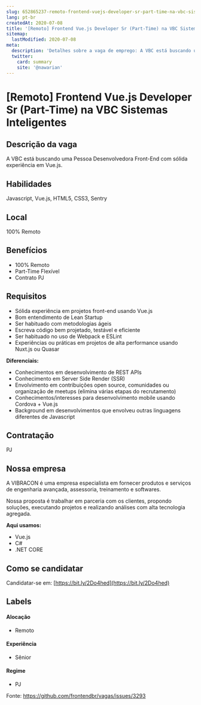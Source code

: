 ```yaml
---
slug: 652865237-remoto-frontend-vuejs-developer-sr-part-time-na-vbc-sistemas-inteligentes
lang: pt-br
createdAt: 2020-07-08
title: '[Remoto] Frontend Vue.js Developer Sr (Part-Time) na VBC Sistemas Inteligentes - Vaga de Emprego'
sitemap:
  lastModified: 2020-07-08
meta:
  description: 'Detalhes sobre a vaga de emprego: A VBC está buscando uma Pessoa Desenvolvedora Front-End com sólida experiência em Vue.js.'
  twitter:
    card: summary
    site: '@nawarian'
---
```


# [Remoto] Frontend Vue.js Developer Sr (Part-Time) na VBC Sistemas Inteligentes

## Descrição da vaga

A VBC está buscando uma Pessoa Desenvolvedora Front-End com sólida experiência em Vue.js.

## Habilidades

Javascript, Vue.js, HTML5, CSS3, Sentry

## Local

100% Remoto

## Benefícios

- 100% Remoto
- Part-Time Flexível
- Contrato PJ

## Requisitos

- Sólida experiência em projetos front-end usando Vue.js
- Bom entendimento de Lean Startup
- Ser habituado com metodologias ágeis
- Escreva código bem projetado, testável e eficiente
- Ser habituado no uso de Webpack e ESLint
- Experiências ou práticas em projetos de alta performance usando Nuxt.js ou Quasar

**Diferenciais:**

- Conhecimentos em desenvolvimento de REST APIs
- Conhecimento em Server Side Render (SSR)
- Envolvimento em contribuições open source, comunidades ou organização de meetups (elimina várias etapas do recrutamento)
- Conhecimentos/interesses para desenvolvimento mobile usando Cordova + Vue.js
- Background em desenvolvimentos que envolveu outras linguagens diferentes de Javascript

## Contratação

PJ

## Nossa empresa

A VIBRACON é uma empresa especialista em fornecer produtos e serviços de engenharia avançada, assessoria, treinamento e softwares.

Nossa proposta é trabalhar em parceria com os clientes, propondo soluções, executando projetos e realizando análises com alta tecnologia agregada.

**Aqui usamos:**
- Vue.js
- C#
- .NET CORE

## Como se candidatar

Candidatar-se em: [https://bit.ly/2Do4hed](https://bit.ly/2Do4hed)

## Labels

#### Alocação

- Remoto

#### Experiência
- Sênior

#### Regime
- PJ

Fonte: https://github.com/frontendbr/vagas/issues/3293